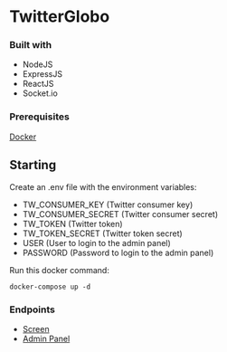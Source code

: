# TwitterGlobo

### Built with
- NodeJS
- ExpressJS
- ReactJS
- Socket.io

### Prerequisites
[Docker](https://www.docker.com/get-docker)

## Starting 

Create an .env file with the environment variables:

- TW_CONSUMER_KEY (Twitter consumer key)
- TW_CONSUMER_SECRET (Twitter consumer secret)
- TW_TOKEN  (Twitter token)
- TW_TOKEN_SECRET  (Twitter token secret)
- USER  (User to login to the admin panel)
- PASSWORD  (Password to login to the admin panel)

Run this docker command:

```shell
docker-compose up -d
```

### Endpoints
- [Screen](http://localhost:3002/)
- [Admin Panel](http://localhost:3002/admin)